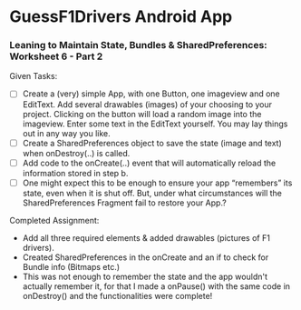 # GuessF1Drivers Android App
### Leaning to Maintain State, Bundles &amp; SharedPreferences: Worksheet 6 - Part 2

Given Tasks:

- [ ] Create a (very) simple App, with one Button, one imageview and one EditText.  Add several drawables (images) of your choosing to your project.  Clicking on the button will load a random image into the imageview.  Enter some text in the EditText yourself.  You may lay things out in any way you like. 
- [ ] Create a SharedPreferences object to save the state (image and text) when onDestroy(..) is called.  
- [ ] Add code to the onCreate(..) event that will automatically reload the information stored in step b.  
- [ ] One might expect this to be enough to ensure your app “remembers” its state, even when it is shut off.  But, under what circumstances will the SharedPreferences Fragment fail to restore your App.?

Completed Assignment:

* Add all three required elements & added drawables (pictures of F1 drivers).
* Created SharedPreferences in the onCreate and an if to check for Bundle info (Bitmaps etc.)
* This was not enough to remember the state and the app wouldn't actually remember it, for that I made a onPause() with the same code in onDestroy() and the functionalities were complete!

